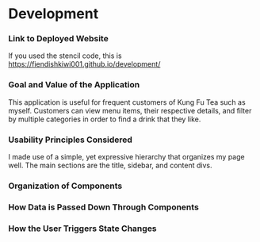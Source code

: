 # Development

### Link to Deployed Website
If you used the stencil code, this is https://fiendishkiwi001.github.io/development/

### Goal and Value of the Application

This application is useful for frequent customers of Kung Fu Tea such as myself. Customers can view menu items, their respective details, and filter by multiple categories in order to find a drink that they like.

### Usability Principles Considered

I made use of a simple, yet expressive hierarchy that organizes my page well. The main sections are the title, sidebar, and content divs. 

### Organization of Components

### How Data is Passed Down Through Components

### How the User Triggers State Changes

